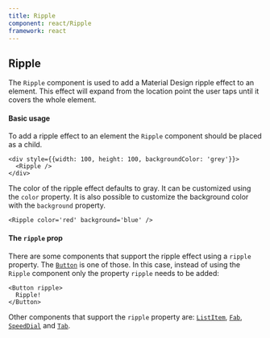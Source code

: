 ```yaml
---
title: Ripple
component: react/Ripple
framework: react
---
```


## Ripple

The `Ripple` component is used to add a Material Design ripple effect to an element. This effect will expand from the location point the user taps until it covers the whole element.

#### Basic usage

To add a ripple effect to an element the `Ripple` component should be placed as a child.

```
<div style={{width: 100, height: 100, backgroundColor: 'grey'}}>
  <Ripple />
</div>
```

The color of the ripple effect defaults to gray. It can be customized using the `color` property. It is also possible to customize the background color with the `background` property.

```
<Ripple color='red' background='blue' />
```

#### The `ripple` prop

There are some components that support the ripple effect using a `ripple` property. The [`Button`](Button.html) is one of those. In this case,  instead of using the `Ripple` component only the property `ripple` needs to be added:

```
<Button ripple>
  Ripple!
</Button>
```

Other components that support the `ripple` property are: [`ListItem`](ListItem.html), [`Fab`](Fab.html), [`SpeedDial`](SpeedDial.html) and [`Tab`](Tab.html).
